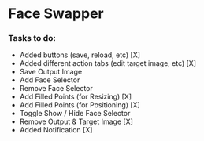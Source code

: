 # Face Swapper

### Tasks to do:
- Added buttons (save, reload, etc)                         [X]
- Added different action tabs (edit target image, etc)      [X]
- Save Output Image
- Add Face Selector
- Remove Face Selector
- Add Filled Points (for Resizing)                          [X]
- Add Filled Points (for Positioning)                       [X]
- Toggle Show / Hide Face Selector
- Remove Output & Target Image                              [X]
- Added Notification                                        [X]